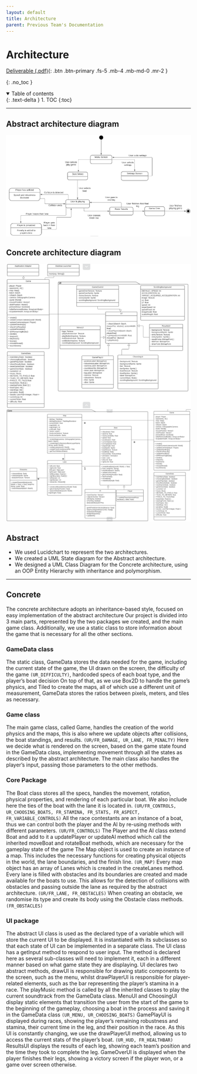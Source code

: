 ```yaml
---
layout: default
title: Architecture
parent: Previous Team's Documentation
---
```


# Architecture

[Deliverable (.pdf)](/assets/deliverables/previous/Arch1.pdf){: .btn .btn-primary .fs-5 .mb-4 .mb-md-0 .mr-2 }

{: .no_toc }

<details open markdown="block">
  <summary>
    Table of contents
  </summary>
  {: .text-delta }
1. TOC
{:toc}
</details>

---
## Abstract architecture diagram

![abstract architecture diagram](/assets/static/arch/ab.png "Abstract architecture diagram")

## Concrete architecture diagram

![concrete architecture diagram](/assets/static/arch/con1.png "Concrete architecture diagram")
![concrete architecture diagram](/assets/static/arch/con2.png "Concrete architecture diagram")


## Abstract

* We used Lucidchart to represent the two architectures.
* We created a UML State diagram for the Abstract architecture.
* We designed a UML Class Diagram for the Concrete architecture, using an OOP Entity Hierarchy with inheritance and polymorphism.


---

## Concrete

The concrete architecture adopts an inheritance-based style, focused on easy implementation of the abstract architecture
Our project is divided into 3 main parts, represented by the two packages we created, and the main game class. Additionally, we use a static class to store information about the game that is necessary for all the other sections.

### GameData class
The static class, GameData stores the data needed for the game, including the current state of the game, the UI drawn on the screen, the difficulty of the game `(UR_DIFFICULTY)`, hardcoded specs of each boat type, and the player’s boat decision
On top of that, as we use Box2D to handle the game’s physics, and Tiled to create the maps, all of which use a different unit of measurement, GameData stores the ratios between pixels, meters, and tiles as necessary.

### Game class
The main game class, called Game, handles the creation of the world physics and the maps, this is also where we update objects after collisions, the boat standings, and results. `(UR/FR_DAMAGE, UR_LANE, FR_PENALTY)`
Here we decide what is rendered on the screen, based on the game state found in the GameData class, implementing movement through all the states as described by the abstract architecture.
The main class also handles the player’s input, passing those parameters to the other methods.

### Core Package
The Boat class stores all the specs, handles the movement, rotation, physical properties, and rendering of each particular boat. We also include here the ties of the boat with the lane it is located in. `(UR/FR_CONTROLS, UR_CHOOSING_BOATS, FR_STAMINA, FR_STATS, FR_ASPECT, FR_VARIABLE_CONTROLS)`
All the race contestants are an instance of a boat, thus we can control both the player and the AI by re-using methods with different parameters. `(UR/FR_CONTROLS)`
The Player and the AI class extend Boat and add to it a updatePlayer or updateAI method which call the inherited moveBoat and rotateBoat methods, which are necessary for the gameplay state of the game
The Map object is used to create an instance of a map. This includes the necessary functions for creating physical objects in the world, the lane boundaries, and the finish line. `(UR_MAP)`
Every map object has an array of Lanes which is created in the createLanes method. Every lane is filled with obstacles and its boundaries are created and made available for the boats to use. This allows for the detection of collisions with obstacles and passing outside the lane as required by the abstract architecture. `(UR/FR_LANE, FR_OBSTACLES)`
When creating an obstacle, we randomise its type and create its body using the Obstacle class methods. `(FR_OBSTACLES)`

### UI package
The abstract UI class is used as the declared type of a variable which will store the current UI to be displayed. It is instantiated with its subclasses so that each state of UI can be implemented in a separate class.
The UI class has a getInput method to respond to user input. The method is declared here as several sub-classes will need to implement it, each in a different manner based on what game state they are displaying.
UI declares two abstract methods, drawUI is responsible for drawing static components to the screen, such as the menu, whilst drawPlayerUI is responsible for player-related elements, such as the bar representing the player’s stamina in a race.
The playMusic method is called by all the inherited classes to play the current soundtrack from the GameData class.
MenuUI and ChoosingUI display static elements that transition the user from the start of the game to the beginning of the gameplay, choosing a boat in the process and saving it in the GameData class `(UR_MENU, UR_CHOOSING_BOATS)`
GamePlayUI is displayed during races, showing the player’s remaining robustness and stamina, their current time in the leg, and their position in the race. As this UI is constantly changing, we use the drawPlayerUI method, allowing us to access the current stats of the player’s boat. `(UR_HUD, FR_HEALTHBAR)`
ResultsUI displays the results of each leg, showing each team’s position and the time they took to complete the leg.
GameOverUI is displayed when the player finishes their legs, showing a victory screen if the player won, or a game over screen otherwise.

